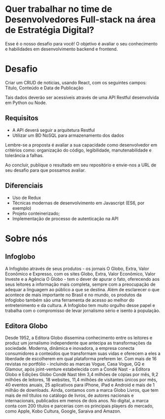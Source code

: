 # Quer trabalhar no time de Desenvolvedores Full-stack na área de Estratégia Digital?

Esse é o nosso desafio para você! O objetivo é avaliar o seu conhecimento e habilidades em desenvolvimento backend e frontend.

# Desafio

Criar um CRUD de notícias, usando React, com os seguintes campos: Título, Conteúdo e Data de Publicação

Tais dados deverão ser acessíveis através de uma API Restful desenvolvida em Python ou Node.


## Requisitos

* A API deverá seguir a arquitetura Restful
* Utilizar um BD NoSQL para armazenamento dos dados

Lembre-se a proposta é avaliar a sua capacidade como desenvolvedor em critérios como: organização do código, legibilidade, manutenabilidade e tolerância a falhas.

Ao concluir, publique o resultado em seu repositório e envie-nos a URL de seu desafio para que possamos avaliar.

## Diferenciais

* Uso de Redux
* Técnicas modernas de desenvolvimento em Javascript (ES6, por exemplo)
* Projeto conteinerizado;
* Implementação de processo de autenticação na API


# Sobre nós

## Infoglobo
A Infoglobo através de seus produtos - os jornais O Globo, Extra, Valor Econômico e Expresso, com os sites Globo, Extra, Valor Econômico, Valor Investe e a Agência O Globo - tem o dever de apurar o fato, oferecendo aos seus leitores a informação mais completa, sempre com a preocupação de adequar a linguagem ao público a que se destina. Além de esclarecer o que acontece de mais importante no Brasil e no mundo, os produtos da Infoglobo também são uma ferramenta de acesso ao melhor do entretenimento e da cultura. A Infoglobo tem muito orgulho desse papel e trabalha com o compromisso de levar jornalismo sério e isento à população.

## Editora Globo
Desde 1952, a Editora Globo dissemina conhecimento entre os leitores e produz um jornalismo independente que antecipa as transformações da sociedade. Moderna, dinâmica e inovadora, a empresa conecta consumidores a conteúdos que transformam suas vidas e oferecem a eles a liberdade de escolherem em qual plataforma preferem ler. Com mais de 16 revistas no portfólio - incluindo as marcas Vogue, Casa Vogue, GQ e Glamour, após joint-venture estabelecida com a Condé Nast - a Editora Globo e Edições Globo Condé Nast têm 3,4 milhões de cópias por mês, 9,2 milhões de leitores, 18 websites, 11,4 milhões de visitantes únicos por mês, 40 eventos anuais, 25 aplicativos para iPhone, iPad e Android e mais de 1 milhão de downloads. Ainda, contamos com a marca Globo Livros, que tem mais de mil títulos no catálogo de livros, de autores nacionais e internacionais, publicados em menos de dois anos. No digital, a marca conta com 200 títulos e parcerias com os principais players do mercado, como Apple, Kobo Cultura, Google, Saraiva and Amazon.

